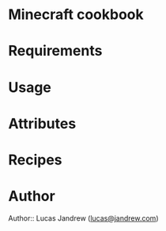 # Minecraft cookbook

# Requirements

# Usage

# Attributes

# Recipes

# Author

Author:: Lucas Jandrew (<lucas@jandrew.com>)
